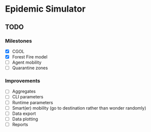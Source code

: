 Epidemic Simulator
==================

TODO
----

### Milestones
- [x] CGOL
- [x] Forest Fire model
- [ ] Agent mobility
- [ ] Quarantine zones

### Improvements
- [ ] Aggregates
- [ ] CLI parameters
- [ ] Runtime parameters
- [ ] Smart(er) mobility (go to destination rather than wonder randomly)
- [ ] Data export
- [ ] Data plotting
- [ ] Reports
